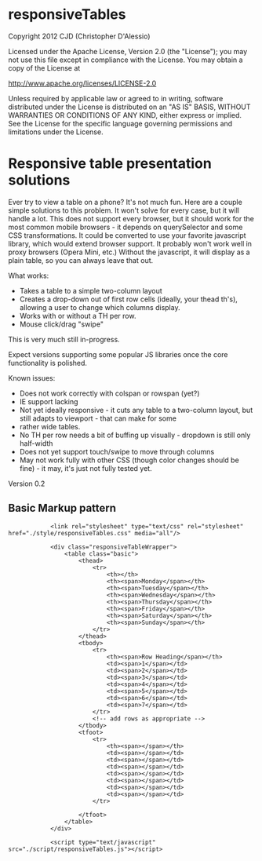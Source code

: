 responsiveTables
================

Copyright 2012 CJD (Christopher D'Alessio)

Licensed under the Apache License, Version 2.0 (the "License");
you may not use this file except in compliance with the License.
You may obtain a copy of the License at

http://www.apache.org/licenses/LICENSE-2.0

Unless required by applicable law or agreed to in writing, software
distributed under the License is distributed on an "AS IS" BASIS,
WITHOUT WARRANTIES OR CONDITIONS OF ANY KIND, either express or implied.
See the License for the specific language governing permissions and
limitations under the License.



Responsive table presentation solutions
=======================================

Ever try to view a table on a phone? It's not much fun. Here are a couple simple solutions to this problem.
It won't solve for every case, but it will handle a lot. This does not support every browser, but it should 
work for the most common mobile browsers - it depends on querySelector and some CSS transformations. It could 
be converted to use your favorite javascript library, which would extend browser support. It probably won't 
work well in proxy browsers (Opera Mini, etc.) Without the javascript, it will display as a plain table, so 
you can always leave that out.

What works:

* Takes a table to a simple two-column layout
* Creates a drop-down out of first row cells (ideally, your thead th's), allowing a user to change which columns display.
* Works with or without a TH per row.
* Mouse click/drag "swipe"

This is very much still in-progress.

Expect versions supporting some popular JS libraries once the core functionality is polished.

Known issues:

* Does not work correctly with colspan or rowspan (yet?)
* IE support lacking
* Not yet ideally responsive - it cuts any table to a two-column layout, but still adapts to viewport - that can make for some
* 	rather wide tables.
* No TH per row needs a bit of buffing up visually - dropdown is still only half-width
* Does not yet support touch/swipe to move through columns
* May not work fully with other CSS (though color changes should be fine) - it may, it's just not fully tested yet.

Version 0.2

Basic Markup pattern
--------------------


                <link rel="stylesheet" type="text/css" rel="stylesheet" href="./style/responsiveTables.css" media="all"/>
                
                <div class="responsiveTableWrapper">
                    <table class="basic">
                        <thead>
                            <tr>
                                <th></th>
                                <th><span>Monday</span></th>
                                <th><span>Tuesday</span></th>
                                <th><span>Wednesday</span></th>
                                <th><span>Thursday</span></th>
                                <th><span>Friday</span></th>
                                <th><span>Saturday</span></th>
                                <th><span>Sunday</span></th>
                            </tr>
                        </thead>
                        <tbody>
                            <tr>
                                <th><span>Row Heading</span></th>
                                <td><span>1</span></td>
                                <td><span>2</span></td>
                                <td><span>3</span></td>
                                <td><span>4</span></td>
                                <td><span>5</span></td>
                                <td><span>6</span></td>
                                <td><span>7</span></td>
                            </tr>
                            <!-- add rows as appropriate -->
                        </tbody>
                        <tfoot>
                            <tr>
                                <th><span></span></th>
                                <td><span></span></td>
                                <td><span></span></td>
                                <td><span></span></td>
                                <td><span></span></td>
                                <td><span></span></td>
                                <td><span></span></td>
                                <td><span></span></td>
                            </tr>
                        
                        </tfoot>
                    </table>
                </div>
                
                <script type="text/javascript" src="./script/responsiveTables.js"></script>
